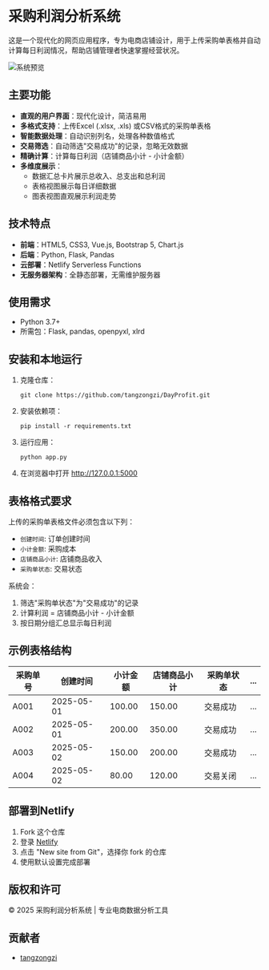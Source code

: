 # 采购利润分析系统

这是一个现代化的网页应用程序，专为电商店铺设计，用于上传采购单表格并自动计算每日利润情况，帮助店铺管理者快速掌握经营状况。

![系统预览](https://img.freepik.com/free-vector/profit-growth-concept-illustration_114360-3021.jpg)

## 主要功能

- **直观的用户界面**：现代化设计，简洁易用
- **多格式支持**：上传Excel (.xlsx, .xls) 或CSV格式的采购单表格
- **智能数据处理**：自动识别列名，处理各种数值格式
- **交易筛选**：自动筛选"交易成功"的记录，忽略无效数据
- **精确计算**：计算每日利润（店铺商品小计 - 小计金额）
- **多维度展示**：
  - 数据汇总卡片展示总收入、总支出和总利润
  - 表格视图展示每日详细数据
  - 图表视图直观展示利润走势

## 技术特点

- **前端**：HTML5, CSS3, Vue.js, Bootstrap 5, Chart.js
- **后端**：Python, Flask, Pandas
- **云部署**：Netlify Serverless Functions
- **无服务器架构**：全静态部署，无需维护服务器

## 使用需求

- Python 3.7+
- 所需包：Flask, pandas, openpyxl, xlrd

## 安装和本地运行

1. 克隆仓库：
   ```
   git clone https://github.com/tangzongzi/DayProfit.git
   ```

2. 安装依赖项：
   ```
   pip install -r requirements.txt
   ```

3. 运行应用：
   ```
   python app.py
   ```

4. 在浏览器中打开 http://127.0.0.1:5000

## 表格格式要求

上传的采购单表格文件必须包含以下列：

- `创建时间`: 订单创建时间
- `小计金额`: 采购成本
- `店铺商品小计`: 店铺商品收入
- `采购单状态`: 交易状态

系统会：
1. 筛选"采购单状态"为"交易成功"的记录
2. 计算利润 = 店铺商品小计 - 小计金额
3. 按日期分组汇总显示每日利润

## 示例表格结构

| 采购单号 | 创建时间 | 小计金额 | 店铺商品小计 | 采购单状态 | ... |
|---------|---------|----------|------------|----------|-----|
| A001    | 2025-05-01 | 100.00  | 150.00     | 交易成功   | ... |
| A002    | 2025-05-01 | 200.00  | 350.00     | 交易成功   | ... |
| A003    | 2025-05-02 | 150.00  | 200.00     | 交易成功   | ... |
| A004    | 2025-05-02 | 80.00   | 120.00     | 交易关闭   | ... |

## 部署到Netlify

1. Fork 这个仓库
2. 登录 [Netlify](https://www.netlify.com/)
3. 点击 "New site from Git"，选择你 fork 的仓库
4. 使用默认设置完成部署

## 版权和许可

© 2025 采购利润分析系统 | 专业电商数据分析工具

## 贡献者

- [tangzongzi](https://github.com/tangzongzi) 